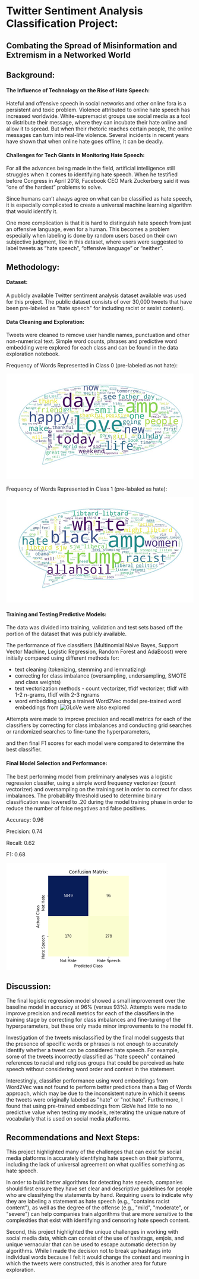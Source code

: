 # Twitter Sentiment Analysis Classification Project:

## Combating the Spread of Misinformation and Extremism in a Networked World


## Background:  

#### The Influence of Technology on the Rise of Hate Speech:

Hateful and offensive speech in social networks and other online fora is a persistent and toxic problem. 
Violence attributed to online hate speech has increased worldwide. White-supremacist groups use social media as a tool to distribute their message, where they can incubate their hate online and allow it to spread. But when their rhetoric reaches certain people, the online messages can turn into real-life violence. Several incidents in recent years have shown that when online hate goes offline, it can be deadly.


#### Challenges for Tech Giants in Monitoring Hate Speech:

For all the advances being made in the field, artificial intelligence still struggles when it comes to identifying hate speech. When he testified before Congress in April 2018, Facebook CEO Mark Zuckerberg said it was “one of the hardest” problems to solve.

Since humans can’t always agree on what can be classified as hate speech, it is especially complicated to create a universal machine learning algorithm that would identify it. 

One more complication is that it is hard to distinguish hate speech from just an offensive language, even for a human. This becomes a problem especially when labeling is done by random users based on their own subjective judgment, like in this dataset, where users were suggested to label tweets as “hate speech”, “offensive language” or “neither”. 


## Methodology:

#### Dataset:

A publicly available Twitter sentiment analysis dataset available was used for this project. The public dataset consists of over 30,000 tweets that have been pre-labeled as "hate speech" for including racist or sexist content). 

#### Data Cleaning and Exploration:

Tweets were cleaned to remove user handle names, punctuation and other non-numerical text. Simple word counts, phrases and predictive word embedding were explored for each class and can be found in the data exploration notebook. 

Frequency of Words Represented in Class 0 (pre-labeled as not hate):

![](visualizations/wordcloud/wordcloud0.jpg)

Frequency of Words Represented in Class 1 (pre-labaled as hate):

![](visualizations/wordcloud/wordcloud1.jpg)

#### Training and Testing Predictive Models:

The data was divided into training, validation and test sets based off the portion of the dataset that was publicly available.

The performance of five classifiers (Multinomial Naive Bayes, Support Vector Machine, Logistic Regression, Random Forest and AdaBoost) were initially compared using different methods for:

- text cleaning (tokenizing, stemming and lemmatizing)
- correcting for class imbalance (oversampling, undersampling, SMOTE and class weights)
- text vectorization methods - count vectorizer, tfidf vectorizer, tfidf with 1-2 n-grams, tfidf with 2-3 ngrams
- word embedding using a trained Word2Vec model pre-trained word embeddings from ![GLoVe](https://nlp.stanford.edu/projects/glove/) were also explored

Attempts were made to improve precision and recall metrics for each of the classifiers by correcting for class imbalances and conducting grid searches or randomized searches to fine-tune the hyperparameters,  

and then final F1 scores for each model were compared to determine the best classifier. 

#### Final Model Selection and Performance:

The best performing model from preliminary analyses was a logistic regression classifer, using a simple word frequency vectorizer (count vectorizer) and oversampling on the training set in order to correct for class imbalances. The probability threshold used to determine binary classification was lowered to .20 during the model training phase in order to reduce the number of false negatives and false positives.

Accuracy: 0.96

Precision: 0.74 

Recall: 0.62

F1: 0.68

![](visualizations/final_cm.png)


## Discussion:

The final logistic regression model showed a small improvement over the baseline model in accuracy at 96% (versus 93%). Attempts were made to improve precision and recall metrics for each of the classifiers in the training stage by correcting for class imbalances and fine-tuning of the hyperparameters, but these only made minor improvements to the model fit.

Investigation of the tweets misclassified by the final model suggests that the presence of specific words or phrases is not enough to accurately identify whether a tweet can be considered hate speech. For example, some of the tweets incorrectly classified as "hate speech" contained references to racial and religious groups that could be perceived as hate speech without considering word order and context in the statement. 

Interestingly, classifier performance using word embeddings from Word2Vec was not found to perform better predictions than a Bag of Words approach, which may be due to the inconsistent nature in which it seems the tweets were originally labeled as "hate" or "not hate". Furthermore, I found that using pre-trained embeddings from GloVe had little to no predictive value when testing my models, reiterating the unique nature of vocabularly that is used on social media platforms.


## Recommendations and Next Steps: 

This project highlighted many of the challenges that can exist for social media platforms in accurately identifying hate speech on their platforms, including the lack of universal agreement on what qualifies something as hate speech.  

In order to build better algorithms for detecting hate speech, companies should first ensure they have set clear and descriptive guidelines for people who are classifying the statements by hand. Requiring users to indicate why they are labeling a statement as hate speech (e.g., "contains racist content"), as well as the degree of the offense (e.g., "mild", "moderate", or "severe") can help companies train algorithms that are more sensitive to the complexities that exist with identifying and censoring hate speech content.

Second, this project highlighted the unique challenges in working with social media data, which can consist of the use of hashtags, emjois, and unique vernacular that can be used to escape automatic detection by algorithms. While I made the decision not to break up hashtags into individual words because I felt it would change the context and meaning in which the tweets were constructed, this is another area for future exploration. 




  